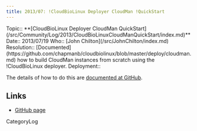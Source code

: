 ```yaml
---
title: 2013/07: !CloudBioLinux Deployer CloudMan !QuickStart
---
```



<div class='logbox'>
 Topic:: **[CloudBioLinux Deployer CloudMan QuickStart](/src/Community/Log/2013/CloudBioLinuxCloudManQuickStart/index.md)**
 Date:: 2013/07/19
 Who:: [John Chilton](/src/JohnChilton/index.md)
 Resolution:: [Documented](https://github.com/chapmanb/cloudbiolinux/blob/master/deploy/cloudman.md) how to build CloudMan instances from scratch using the !CloudBioLinux deployer.
 Deployment:: 
</div>

The details of how to do this are [documented at GitHub](https://github.com/chapmanb/cloudbiolinux/blob/master/deploy/cloudman.md).

## Links

* [GitHub page](https://github.com/chapmanb/cloudbiolinux/blob/master/deploy/cloudman.md)

CategoryLog
